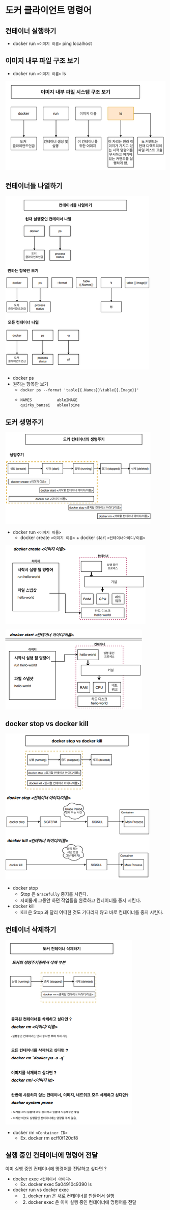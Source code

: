 # 도커 클라이언트 명령어

## 컨테이너 실행하기

- docker run `<이미지 이름>` ping localhost

## 이미지 내부 파일 구조 보기

- docker run `<이미지 이름>` ls

![IMAGES](./images/dockerimage2.png)

## 컨테이너들 나열하기

![IMAGES](./images/container.png)

- docker ps
- 원하는 항목만 보기
    - `docker ps --format 'table{{.Names}}\table{{.Image}}'`
    - ```
      NAMES           ableIMAGE
      quirky_banzai   ablealpine
      ```

## 도커 생명주기

![IMAGES](./images/lifecycle.png)

- docker run `<이미지 이름>`
    - docker create `<이미지 이름>` + docker start `<컨테이너아이디/이름>`

![IMAGES](./images/dockercreate.png)

![IMAGES](./images/dockerstart.png)

## docker stop vs docker kill

![IMAGES](./images/dockerstopkill.png)

- docker stop
    - Stop 은 `Gracefully` 중지를 시킨다.
    - 자비롭게 그동안 하던 작업들을 완료하고 컨테이너를 중지 시킨다.
- docker kill
    - Kill 은 Stop 과 달리 어떠한 것도 기다리지 않고 바로 컨테이너를 중지 시킨다.

## 컨테이너 삭제하기

![IMAGES](./images/dockerdelete.png)

- docker rm `<Container ID>`
    - Ex. docker rm ecff0f120df8

## 실행 중인 컨테이너에 명령어 전달

이미 실행 중인 컨테이너에 명령어를 전달하고 싶다면 ?

- docker exec `<컨테이너 아이디>` 
    - Ex. docker exec 5a04910c9390 ls
- docker run vs docker exec
    - 1. docker run 은 새로 컨테이너를 만들어서 실행
    - 2. docker exec 은 이미 실행 중인 컨테이너에 명령어를 전달
